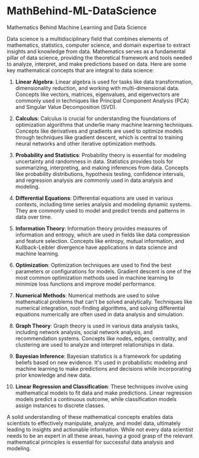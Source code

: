 # MathBehind-ML-DataScience
Mathematics Behind Machine Learning and Data Science

Data science is a multidisciplinary field that combines elements of mathematics, statistics, computer science, and domain expertise to extract insights and knowledge from data. Mathematics serves as a fundamental pillar of data science, providing the theoretical framework and tools needed to analyze, interpret, and make predictions based on data. Here are some key mathematical concepts that are integral to data science:

1. **Linear Algebra**: Linear algebra is used for tasks like data transformation, dimensionality reduction, and working with multi-dimensional data. Concepts like vectors, matrices, eigenvalues, and eigenvectors are commonly used in techniques like Principal Component Analysis (PCA) and Singular Value Decomposition (SVD).

2. **Calculus**: Calculus is crucial for understanding the foundations of optimization algorithms that underlie many machine learning techniques. Concepts like derivatives and gradients are used to optimize models through techniques like gradient descent, which is central to training neural networks and other iterative optimization methods.

3. **Probability and Statistics**: Probability theory is essential for modeling uncertainty and randomness in data. Statistics provides tools for summarizing, interpreting, and making inferences from data. Concepts like probability distributions, hypothesis testing, confidence intervals, and regression analysis are commonly used in data analysis and modeling.

4. **Differential Equations**: Differential equations are used in various contexts, including time series analysis and modeling dynamic systems. They are commonly used to model and predict trends and patterns in data over time.

5. **Information Theory**: Information theory provides measures of information and entropy, which are used in fields like data compression and feature selection. Concepts like entropy, mutual information, and Kullback-Leibler divergence have applications in data science and machine learning.

6. **Optimization**: Optimization techniques are used to find the best parameters or configurations for models. Gradient descent is one of the most common optimization methods used in machine learning to minimize loss functions and improve model performance.

7. **Numerical Methods**: Numerical methods are used to solve mathematical problems that can't be solved analytically. Techniques like numerical integration, root-finding algorithms, and solving differential equations numerically are often used in data analysis and simulation.

8. **Graph Theory**: Graph theory is used in various data analysis tasks, including network analysis, social network analysis, and recommendation systems. Concepts like nodes, edges, centrality, and clustering are used to analyze and interpret relationships in data.

9. **Bayesian Inference**: Bayesian statistics is a framework for updating beliefs based on new evidence. It's used in probabilistic modeling and machine learning to make predictions and decisions while incorporating prior knowledge and new data.

10. **Linear Regression and Classification**: These techniques involve using mathematical models to fit data and make predictions. Linear regression models predict a continuous outcome, while classification models assign instances to discrete classes.

A solid understanding of these mathematical concepts enables data scientists to effectively manipulate, analyze, and model data, ultimately leading to insights and actionable information. While not every data scientist needs to be an expert in all these areas, having a good grasp of the relevant mathematical principles is essential for successful data analysis and modeling.
